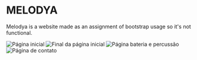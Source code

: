 # MELODYA
Melodya is a website made as an assignment of bootstrap usage so it's not functional.

![Página inicial](https://github.com/Lua-da-tarde/MELODYA/blob/main/readMe/melodya1.png)
![Final da página inicial](https://github.com/Lua-da-tarde/MELODYA/blob/main/readMe/melodya2.png)
![Página bateria e percussão](https://github.com/Lua-da-tarde/MELODYA/blob/main/readMe/melodya3.png)
![Página de contato](https://github.com/Lua-da-tarde/MELODYA/blob/main/readMe/melodya4.png)
